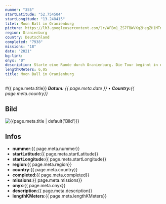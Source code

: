 ```yaml
---
nummer: "355"
startLatitude: "52.754504"
startLongitude: "13.248415"
titel: Moon Ball in Oranienburg
picture: https://lh3.googleusercontent.com/lr/AFBm1_ZS7FBWVXq2HegZH1MTmcjIlfCQrijezIXyOHQ5amoAwe_8mUkZ8eyHla_h12XlwxDcafWlL3jLwjYh-WX631E0SneC0IURi8ngkn0KtOSEN3D8-D9jd4pqUqn2p3BOdpAKgFg79nG_vfu0l7Yup3DtKuFZc1THJizBckhH2KePLEkMzdlJuZkncd73XwjGgBT_8LXJKPNDYU-LQCumgFDpq70jo6_eGXBAyvvw_U6lQv4VWlfuiRaMvZ1xWZp9p6o7LMaC1V_z4k1sF3g5eLA9_68Qlt06oh2bVSry1ZE4b0y-IbW86Xd_hUocmsprdsujFsyWzG4vl8__oZ35_dapf6u81Rvy4BGwlxeiFMhYxV3waa8hPxHnE7UA9LERtHzWyE1UKbKTTr828T9-GD3Y9ObDsl1uzmEYjCp1-KF3sn-T_JAOR8enuLwdP7K573YXDR8P7dbXzzNQGsB-uhCgSQ624zTQnFPj4CFZ75PhZ0Oe-ZzFIoNsClHnJ4_pTP02plCiU80Ams7e-NaSfw_vF5b_IkkDrwA71TJJjpq05-LyJfcMmlk2_Xu2jkfuAVY0xuzzwsJyJ1UeuqE3BZoTOV6EzOIZenveBI8SXOhpXlHYvLFlB0D0AQwOXc8IK3aHncHkQeHD5mR47t47fRIenE4onL-Qq3ngFNbjcPjczPEaPqU2paxgVzYYQIxkTJNvR8TrECk7_wOYUie3e1YJqJOWnvNwExXf7ybjDfhUd2wrhL_rlDa4gLyCh9gFttxx48Z5mKNziRfFBnM8HkXSyIXAvGNUpG_YlCy2cUInLL5M2MM82fwlhw9M_JkzILyOzfpz7CtK_K5f3rW_AFlSLEClWgD1liYI
region: Oranienburg
country: Deutschland
completed: "7938"
missions: "18"
date: "2021"
bg-link: 
onyx: "0"
description: Starte eine Runde durch Oranienburg. Die Tour beginnt in der Bernauer Straße
lengthKMeters: 6,05
title: Moon Ball in Oranienburg
---
```


#{{ page.meta.title}}
_**Datum:** {{ page.meta.date }} • **Country:**{{ page.meta.country}}_

## Bild
![{{page.meta.title | default('Bild')}}]({{page.meta.picture}})

## Infos
- **nummer**:{{ page.meta.nummer}}
- **startLatitude**:{{ page.meta.startLatitude}}
- **startLongitude**:{{ page.meta.startLongitude}}
- **region**:{{ page.meta.region}}
- **country**:{{ page.meta.country}}
- **completed**:{{ page.meta.completed}}
- **missions**:{{ page.meta.missions}}
- **onyx**:{{ page.meta.onyx}}
- **description**:{{ page.meta.description}}
- **lengthKMeters**:{{ page.meta.lengthKMeters}}

